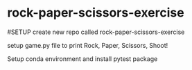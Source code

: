# rock-paper-scissors-exercise

#SETUP
create new repo called rock-paper-scissors-exercise

setup game.py file to print Rock, Paper, Scissors, Shoot!

Setup conda environment and install pytest package 